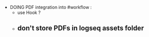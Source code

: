 - DOING PDF integration into #workflow :
	- use Hook ?
	- don't store PDFs in logseq assets folder
		-